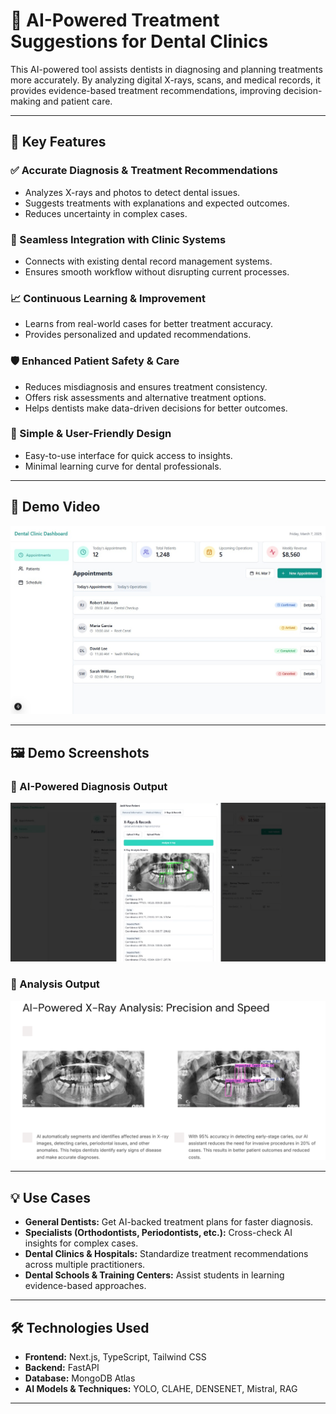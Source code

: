 # 🦷 AI-Powered Treatment Suggestions for Dental Clinics

This AI-powered tool assists dentists in diagnosing and planning treatments more accurately. By analyzing digital X-rays, scans, and medical records, it provides evidence-based treatment recommendations, improving decision-making and patient care.

---

## 🚀 Key Features

### ✅ Accurate Diagnosis & Treatment Recommendations
- Analyzes X-rays and photos to detect dental issues.
- Suggests treatments with explanations and expected outcomes.
- Reduces uncertainty in complex cases.

### 🔗 Seamless Integration with Clinic Systems
- Connects with existing dental record management systems.
- Ensures smooth workflow without disrupting current processes.

### 📈 Continuous Learning & Improvement
- Learns from real-world cases for better treatment accuracy.
- Provides personalized and updated recommendations.

### 🛡 Enhanced Patient Safety & Care
- Reduces misdiagnosis and ensures treatment consistency.
- Offers risk assessments and alternative treatment options.
- Helps dentists make data-driven decisions for better outcomes.

### 🎯 Simple & User-Friendly Design
- Easy-to-use interface for quick access to insights.
- Minimal learning curve for dental professionals.

---

## 🎥 Demo Video

[![Watch the Demo](./assets/dashboard.jpeg)](https://www.loom.com/embed/e3d7369324364a1cb3c291296f31488e?sid=302d196c-5d91-46b0-88d6-a92a7070fd8b)

---

## 🖼️ Demo Screenshots

### 🔹 AI-Powered Diagnosis Output
![Diagnosis Screenshot](./assets/dentalAI_1.png)

### 🔹 Analysis Output
![Analysis Screenshot](./assets/dentalAI_2.png)

---

## 💡 Use Cases

- **General Dentists:** Get AI-backed treatment plans for faster diagnosis.
- **Specialists (Orthodontists, Periodontists, etc.):** Cross-check AI insights for complex cases.
- **Dental Clinics & Hospitals:** Standardize treatment recommendations across multiple practitioners.
- **Dental Schools & Training Centers:** Assist students in learning evidence-based approaches.

---

## 🛠 Technologies Used

- **Frontend:** Next.js, TypeScript, Tailwind CSS  
- **Backend:** FastAPI  
- **Database:** MongoDB Atlas  
- **AI Models & Techniques:** YOLO, CLAHE, DENSENET, Mistral, RAG  

---


